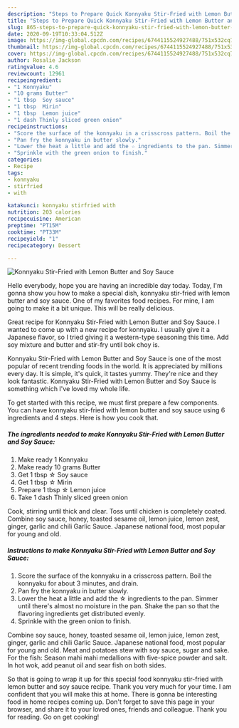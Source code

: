 ```yaml
---
description: "Steps to Prepare Quick Konnyaku Stir-Fried with Lemon Butter and Soy Sauce"
title: "Steps to Prepare Quick Konnyaku Stir-Fried with Lemon Butter and Soy Sauce"
slug: 865-steps-to-prepare-quick-konnyaku-stir-fried-with-lemon-butter-and-soy-sauce
date: 2020-09-19T10:33:04.512Z
image: https://img-global.cpcdn.com/recipes/6744115524927488/751x532cq70/konnyaku-stir-fried-with-lemon-butter-and-soy-sauce-recipe-main-photo.jpg
thumbnail: https://img-global.cpcdn.com/recipes/6744115524927488/751x532cq70/konnyaku-stir-fried-with-lemon-butter-and-soy-sauce-recipe-main-photo.jpg
cover: https://img-global.cpcdn.com/recipes/6744115524927488/751x532cq70/konnyaku-stir-fried-with-lemon-butter-and-soy-sauce-recipe-main-photo.jpg
author: Rosalie Jackson
ratingvalue: 4.6
reviewcount: 12961
recipeingredient:
- "1 Konnyaku"
- "10 grams Butter"
- "1 tbsp  Soy sauce"
- "1 tbsp  Mirin"
- "1 tbsp  Lemon juice"
- "1 dash Thinly sliced green onion"
recipeinstructions:
- "Score the surface of the konnyaku in a crisscross pattern. Boil the konnyaku for about 3 minutes, and drain."
- "Pan fry the konnyaku in butter slowly."
- "Lower the heat a little and add the ☆ ingredients to the pan. Simmer until there&#39;s almost no moisture in the pan. Shake the pan so that the flavoring ingredients get distributed evenly."
- "Sprinkle with the green onion to finish."
categories:
- Recipe
tags:
- konnyaku
- stirfried
- with

katakunci: konnyaku stirfried with 
nutrition: 203 calories
recipecuisine: American
preptime: "PT15M"
cooktime: "PT33M"
recipeyield: "1"
recipecategory: Dessert

---
```



![Konnyaku Stir-Fried with Lemon Butter and Soy Sauce](https://img-global.cpcdn.com/recipes/6744115524927488/751x532cq70/konnyaku-stir-fried-with-lemon-butter-and-soy-sauce-recipe-main-photo.jpg)

Hello everybody, hope you are having an incredible day today. Today, I'm gonna show you how to make a special dish, konnyaku stir-fried with lemon butter and soy sauce. One of my favorites food recipes. For mine, I am going to make it a bit unique. This will be really delicious.

Great recipe for Konnyaku Stir-Fried with Lemon Butter and Soy Sauce. I wanted to come up with a new recipe for konnyaku. I usually give it a Japanese flavor, so I tried giving it a western-type seasoning this time. Add soy mixture and butter and stir-fry until bok choy is.

Konnyaku Stir-Fried with Lemon Butter and Soy Sauce is one of the most popular of recent trending foods in the world. It is appreciated by millions every day. It is simple, it's quick, it tastes yummy. They're nice and they look fantastic. Konnyaku Stir-Fried with Lemon Butter and Soy Sauce is something which I've loved my whole life.


To get started with this recipe, we must first prepare a few components. You can have konnyaku stir-fried with lemon butter and soy sauce using 6 ingredients and 4 steps. Here is how you cook that.

<!--inarticleads1-->

##### The ingredients needed to make Konnyaku Stir-Fried with Lemon Butter and Soy Sauce:

1. Make ready 1 Konnyaku
1. Make ready 10 grams Butter
1. Get 1 tbsp ☆ Soy sauce
1. Get 1 tbsp ☆ Mirin
1. Prepare 1 tbsp ☆ Lemon juice
1. Take 1 dash Thinly sliced green onion


Cook, stirring until thick and clear. Toss until chicken is completely coated. Combine soy sauce, honey, toasted sesame oil, lemon juice, lemon zest, ginger, garlic and chili Garlic Sauce. Japanese national food, most popular for young and old. 

<!--inarticleads2-->

##### Instructions to make Konnyaku Stir-Fried with Lemon Butter and Soy Sauce:

1. Score the surface of the konnyaku in a crisscross pattern. Boil the konnyaku for about 3 minutes, and drain.
1. Pan fry the konnyaku in butter slowly.
1. Lower the heat a little and add the ☆ ingredients to the pan. Simmer until there&#39;s almost no moisture in the pan. Shake the pan so that the flavoring ingredients get distributed evenly.
1. Sprinkle with the green onion to finish.


Combine soy sauce, honey, toasted sesame oil, lemon juice, lemon zest, ginger, garlic and chili Garlic Sauce. Japanese national food, most popular for young and old. Meat and potatoes stew with soy sauce, sugar and sake. For the fish: Season mahi mahi medallions with five-spice powder and salt. In hot wok, add peanut oil and sear fish on both sides. 

So that is going to wrap it up for this special food konnyaku stir-fried with lemon butter and soy sauce recipe. Thank you very much for your time. I am confident that you will make this at home. There is gonna be interesting food in home recipes coming up. Don't forget to save this page in your browser, and share it to your loved ones, friends and colleague. Thank you for reading. Go on get cooking!
